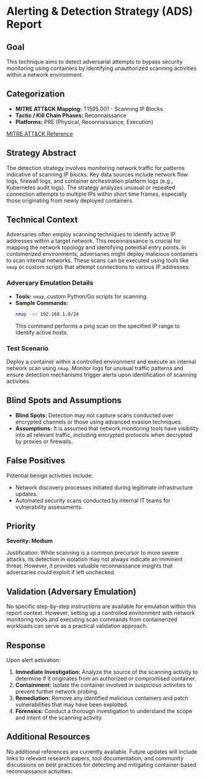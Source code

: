 # Alerting & Detection Strategy (ADS) Report

## Goal
This technique aims to detect adversarial attempts to bypass security monitoring using containers by identifying unauthorized scanning activities within a network environment.

## Categorization
- **MITRE ATT&CK Mapping:** T1595.001 - Scanning IP Blocks
- **Tactic / Kill Chain Phases:** Reconnaissance
- **Platforms:** PRE (Physical, Reconnaissance, Execution)

[MITRE ATT&CK Reference](https://attack.mitre.org/techniques/T1595/001)

## Strategy Abstract
The detection strategy involves monitoring network traffic for patterns indicative of scanning IP blocks. Key data sources include network flow logs, firewall logs, and container orchestration platform logs (e.g., Kubernetes audit logs). The strategy analyzes unusual or repeated connection attempts to multiple IPs within short time frames, especially those originating from newly deployed containers.

## Technical Context
Adversaries often employ scanning techniques to identify active IP addresses within a target network. This reconnaissance is crucial for mapping the network topology and identifying potential entry points. In containerized environments, adversaries might deploy malicious containers to scan internal networks. These scans can be executed using tools like `nmap` or custom scripts that attempt connections to various IP addresses.

### Adversary Emulation Details
- **Tools:** `nmap`, custom Python/Go scripts for scanning.
- **Sample Commands:**
  ```bash
  nmap -sn 192.168.1.0/24
  ```
  This command performs a ping scan on the specified IP range to identify active hosts.

### Test Scenario
Deploy a container within a controlled environment and execute an internal network scan using `nmap`. Monitor logs for unusual traffic patterns and ensure detection mechanisms trigger alerts upon identification of scanning activities.

## Blind Spots and Assumptions
- **Blind Spots:** Detection may not capture scans conducted over encrypted channels or those using advanced evasion techniques.
- **Assumptions:** It is assumed that network monitoring tools have visibility into all relevant traffic, including encrypted protocols when decrypted by proxies or firewalls.

## False Positives
Potential benign activities include:
- Network discovery processes initiated during legitimate infrastructure updates.
- Automated security scans conducted by internal IT teams for vulnerability assessments.

## Priority
**Severity: Medium**

Justification: While scanning is a common precursor to more severe attacks, its detection in isolation may not always indicate an imminent threat. However, it provides valuable reconnaissance insights that adversaries could exploit if left unchecked.

## Validation (Adversary Emulation)
No specific step-by-step instructions are available for emulation within this report context. However, setting up a controlled environment with network monitoring tools and executing scan commands from containerized workloads can serve as a practical validation approach.

## Response
Upon alert activation:
1. **Immediate Investigation:** Analyze the source of the scanning activity to determine if it originates from an authorized or compromised container.
2. **Containment:** Isolate the container involved in suspicious activities to prevent further network probing.
3. **Remediation:** Remove any identified malicious containers and patch vulnerabilities that may have been exploited.
4. **Forensics:** Conduct a thorough investigation to understand the scope and intent of the scanning activity.

## Additional Resources
No additional references are currently available. Future updates will include links to relevant research papers, tool documentation, and community discussions on best practices for detecting and mitigating container-based reconnaissance activities.